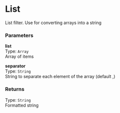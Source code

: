 
List
===
List filter. Use for converting arrays into a string  
  
### Parameters
**list**  
Type: `Array`  
Array of items  
  
**separator**  
Type: `String`  
String to separate each element of the array (default ,)  
  

### Returns
Type: `String`  
Formatted string  
  

